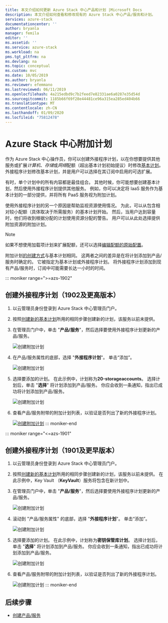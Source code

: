 ```yaml
---
title: 本文介绍如何更新 Azure Stack 中心产品和计划 |Microsoft Docs
description: 本文介绍如何查看和修改现有的 Azure Stack 中心产品/服务和计划。
services: azure-stack
documentationcenter: ''
author: bryanla
manager: femila
editor: ''
ms.assetid: ''
ms.service: azure-stack
ms.workload: na
pms.tgt_pltfrm: na
ms.devlang: na
ms.topic: conceptual
ms.custom: mvc
ms.date: 10/05/2019
ms.author: bryanla
ms.reviewer: efemmano
ms.lastreviewed: 06/11/2019
ms.openlocfilehash: 4a215edbd9c7b2feed7e82331ae6a0287e35d54d
ms.sourcegitcommit: 1185b66f69f28e44481ce96a315ea285ed404b66
ms.translationtype: MT
ms.contentlocale: zh-CN
ms.lasthandoff: 01/09/2020
ms.locfileid: "75812478"
---
```

# <a name="azure-stack-hub-add-on-plans"></a>Azure Stack 中心附加计划

作为 Azure Stack 中心操作员，你可以创建外接程序计划，以在你想要提供其他服务或扩展*计算机*、*存储*或*网络*配额（超出基本计划初始提议）时修改[基本计划](azure-stack-create-plan.md)。 外接程序计划修改基本计划，并是用户可以选择在其订阅中启用的可选扩展。

有时，单个计划中的所有内容都是最佳组合。 其他时候，你可能想要创建基本计划，然后使用外接程序计划提供其他服务。 例如，你可以决定将 IaaS 服务作为基本计划的一部分提供，并将所有 PaaS 服务视为附加计划。

使用外接程序计划的另一个原因是帮助监视资源使用情况。 为此，可以从包含相对较小配额（具体取决于所需服务）的基本计划开始。 然后，当用户达到容量时，他们将收到根据分配的计划使用资源分配的警告。 用户可以从此处选择提供附加资源的附加计划。

> [!NOTE]
> 如果不想使用加载项计划来扩展配额，还可以选择[编辑配额的原始配置](azure-stack-quota-types.md#edit-a-quota)。

附加计划[的创建方式](azure-stack-create-plan.md)与基本计划相同。 这两者之间的差异是在将计划添加到产品/服务时确定的。 它被指定为基本计划或外接程序计划。 将外接程序计划添加到现有产品/服务时，订阅中可能需要长达一小时的时间。

::: moniker range=">=azs-1902"
## <a name="create-an-add-on-plan-1902-and-later"></a>创建外接程序计划（1902及更高版本）

1. 以云管理员身份登录到 Azure Stack 中心管理员门户。
2. 按照[创建新的基本计划](azure-stack-create-plan.md)所用的相同步骤创建新的计划，该服务以前未提供。
3. 在管理员门户中，单击 "**产品/服务**"，然后选择要使用外接程序计划更新的产品/服务。

   ![创建附加计划](media/create-add-on-plan/add-on1.png)

4. 在产品/服务属性的底部，选择 "**外接程序计划**"。 单击“添加”。

    ![创建附加计划](media/create-add-on-plan/add-on2.png)

5. 选择要添加的计划。 在此示例中，计划称为**20-storageaccounts**。 选择计划后，单击 "**选择**" 将计划添加到产品/服务。 你应会收到一条通知，指出已成功将计划添加到产品/服务。

    ![创建附加计划](media/create-add-on-plan/add-on3.png)

6. 查看产品/服务附带的附加计划列表，以验证是否列出了新的外接程序计划。

    [![创建附加计划](media/create-add-on-plan/add-on4.png "创建附加计划")](media/create-add-on-plan/add-on4lg.png#lightbox)
::: moniker-end

::: moniker range="<=azs-1901"
## <a name="create-an-add-on-plan-1901-and-earlier"></a>创建外接程序计划（1901及更早版本）

1. 以云管理员身份登录到 Azure Stack 中心管理员门户。
2. 按照[创建新的基本计划](azure-stack-create-plan.md)所用的相同步骤创建新的计划，该服务以前未提供。 在此示例中，Key Vault （**KeyVault**）服务将包含在新计划中。
3. 在管理员门户中，单击 "**产品/服务**"，然后选择要使用外接程序计划更新的产品/服务。

   ![创建附加计划](media/create-add-on-plan/1.PNG)

4. 滚动到 "产品/服务属性" 的底部，选择 "**外接程序计划**"。 单击“添加”。

    ![创建附加计划](media/create-add-on-plan/2.PNG)

5. 选择要添加的计划。 在此示例中，计划称为**密钥保管库计划**。 选择计划后，单击 "**选择**" 将计划添加到产品/服务。 你应会收到一条通知，指出已成功将计划添加到产品/服务。

    ![创建附加计划](media/create-add-on-plan/3.PNG)

6. 查看产品/服务附带的附加计划列表，以验证是否列出了新的外接程序计划。

    ![创建附加计划](media/create-add-on-plan/4.PNG)
::: moniker-end

## <a name="next-steps"></a>后续步骤

* [创建产品/服务](azure-stack-create-offer.md)
